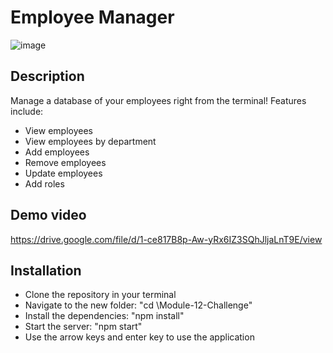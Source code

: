 # Employee Manager

![image](https://user-images.githubusercontent.com/24867485/194604059-e904936f-e8cc-4b7b-a800-ef3a81cd4ff4.png)

## Description
Manage a database of your employees right from the terminal! Features include:
- View employees
- View employees by department
- Add employees
- Remove employees
- Update employees
- Add roles

## Demo video
https://drive.google.com/file/d/1-ce817B8p-Aw-yRx6IZ3SQhJljaLnT9E/view

## Installation
- Clone the repository in your terminal
- Navigate to the new folder: "cd \Module-12-Challenge\"
- Install the dependencies: "npm install"
- Start the server: "npm start"
- Use the arrow keys and enter key to use the application
